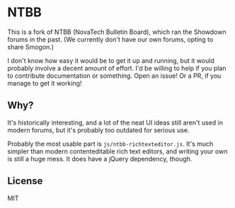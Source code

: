 NTBB
====

This is a fork of NTBB (NovaTech Bulletin Board), which ran the Showdown forums in the past. (We currently don't have our own forums, opting to share Smogon.)

I don't know how easy it would be to get it up and running, but it would probably involve a decent amount of effort. I'd be willing to help if you plan to contribute documentation or something. Open an issue! Or a PR, if you manage to get it working!


Why?
----

It's historically interesting, and a lot of the neat UI ideas still aren't used in modern forums, but it's probably too outdated for serious use.

Probably the most usable part is `js/ntbb-richtexteditor.js`. It's much simpler than modern contenteditable rich text editors, and writing your own is still a huge mess. It does have a jQuery dependency, though.


License
-------

MIT
